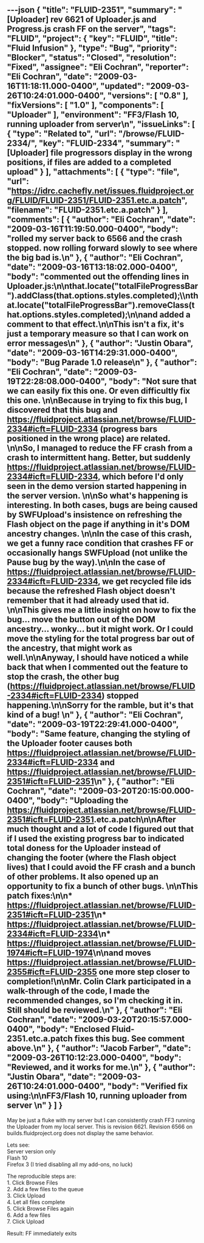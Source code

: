 ---json
{
  "title": "FLUID-2351",
  "summary": "[Uploader] rev 6621 of Uploader.js and Progress.js crash FF on the server",
  "tags": "FLUID",
  "project": {
    "key": "FLUID",
    "title": "Fluid Infusion"
  },
  "type": "Bug",
  "priority": "Blocker",
  "status": "Closed",
  "resolution": "Fixed",
  "assignee": "Eli Cochran",
  "reporter": "Eli Cochran",
  "date": "2009-03-16T11:18:11.000-0400",
  "updated": "2009-03-26T10:24:01.000-0400",
  "versions": [
    "0.8"
  ],
  "fixVersions": [
    "1.0"
  ],
  "components": [
    "Uploader"
  ],
  "environment": "FF3/Flash 10, running uploader from server\n",
  "issueLinks": [
    {
      "type": "Related to",
      "url": "/browse/FLUID-2334/",
      "key": "FLUID-2334",
      "summary": "[Uploader] file progressors display in the wrong positions, if files are added to a completed upload"
    }
  ],
  "attachments": [
    {
      "type": "file",
      "url": "https://idrc.cachefly.net/issues.fluidproject.org/FLUID/FLUID-2351/FLUID-2351.etc.a.patch",
      "filename": "FLUID-2351.etc.a.patch"
    }
  ],
  "comments": [
    {
      "author": "Eli Cochran",
      "date": "2009-03-16T11:19:50.000-0400",
      "body": "rolled my server back to 6566 and the crash stopped. now rolling forward slowly to see where the big bad is.\n"
    },
    {
      "author": "Eli Cochran",
      "date": "2009-03-16T13:18:02.000-0400",
      "body": "commented out the offending lines in Uploader.js:\n\nthat.locate(\"totalFileProgressBar\").addClass(that.options.styles.completed);\\\nthat.locate(\"totalFileProgressBar\").removeClass(that.options.styles.completed);\n\nand added a comment to that effect.\n\nThis isn't a fix, it's just a temporary measure so that I can work on error messages\n"
    },
    {
      "author": "Justin Obara",
      "date": "2009-03-16T14:29:31.000-0400",
      "body": "Bug Parade 1.0 release\n"
    },
    {
      "author": "Eli Cochran",
      "date": "2009-03-19T22:28:08.000-0400",
      "body": "Not sure that we can easily fix this one. Or even difficultly fix this one.&#x20;\n\nBecause in trying to fix this bug, I discovered that this bug and <https://fluidproject.atlassian.net/browse/FLUID-2334#icft=FLUID-2334> (progress bars positioned in the wrong place) are related.&#x20;\n\nSo, I managed to reduce the FF crash from a crash to intermittent hang. Better, but suddenly <https://fluidproject.atlassian.net/browse/FLUID-2334#icft=FLUID-2334>, which before I'd only seen in the demo version started happening in the server version.&#x20;\n\nSo what's happening is interesting. In both cases, bugs are being caused by SWFUpload's insistence on refreshing the Flash object on the page if anything in it's DOM ancestry changes.&#x20;\n\nIn the case of this crash, we get a funny race condition that crashes FF or occasionally hangs SWFUpload (not unlike the Pause bug by the way).\n\nIn the case of <https://fluidproject.atlassian.net/browse/FLUID-2334#icft=FLUID-2334>, we get recycled file ids because the refreshed Flash object doesn't remember that it had already used that id.&#x20;\n\nThis gives me a little insight on how to fix the bug... move the button out of the DOM ancestry... wonky... but it might work. Or I could move the styling for the total progress bar out of the ancestry, that might work as well.\n\nAnyway, I should have noticed a while back that when I commented out the feature to stop the crash, the other bug (<https://fluidproject.atlassian.net/browse/FLUID-2334#icft=FLUID-2334>) stopped happening.\n\nSorry for the ramble, but it's that kind of a bug!&#x20;\n"
    },
    {
      "author": "Eli Cochran",
      "date": "2009-03-19T22:29:41.000-0400",
      "body": "Same feature, changing the styling of the Uploader footer causes both <https://fluidproject.atlassian.net/browse/FLUID-2334#icft=FLUID-2334> and <https://fluidproject.atlassian.net/browse/FLUID-2351#icft=FLUID-2351>\n"
    },
    {
      "author": "Eli Cochran",
      "date": "2009-03-20T20:15:00.000-0400",
      "body": "Uploading the <https://fluidproject.atlassian.net/browse/FLUID-2351#icft=FLUID-2351>.etc.a.patch\n\nAfter much thought and a lot of code I figured out that if I used the existing progress bar to indicated total doness for the Uploader instead of changing the footer (where the Flash object lives) that I could avoid the FF crash and a bunch of other problems. It also opened up an opportunity to fix a bunch of other bugs.&#x20;\n\nThis patch fixes:\n\n* <https://fluidproject.atlassian.net/browse/FLUID-2351#icft=FLUID-2351>\n* <https://fluidproject.atlassian.net/browse/FLUID-2334#icft=FLUID-2334>\n* <https://fluidproject.atlassian.net/browse/FLUID-1974#icft=FLUID-1974>\n\nand moves <https://fluidproject.atlassian.net/browse/FLUID-2355#icft=FLUID-2355> one more step closer to completion!\n\nMr. Colin Clark participated in a walk-through of the code, I made the recommended changes, so I'm checking it in. Still should be reviewed.\n"
    },
    {
      "author": "Eli Cochran",
      "date": "2009-03-20T20:15:57.000-0400",
      "body": "Enclosed Fluid-2351.etc.a.patch fixes this bug. See comment above.\n"
    },
    {
      "author": "Jacob Farber",
      "date": "2009-03-26T10:12:23.000-0400",
      "body": "Reviewed, and it works for me.\n"
    },
    {
      "author": "Justin Obara",
      "date": "2009-03-26T10:24:01.000-0400",
      "body": "Verified fix using:\n\nFF3/Flash 10, running uploader from server&#x20;\n"
    }
  ]
}
---
May be just a fluke with my server but I can consistently crash FF3 running the Uploader from my local server. This is revision 6621. Revision 6566 on builds.fluidproject.org does not display the same behavior.

Lets see:\
Server version only\
Flash 10\
Firefox 3 (I tried disabling all my add-ons, no luck)

The reproducible steps are: \
1\. Click Browse Files\
2\. Add a few files to the queue\
3\. Click Upload\
4\. Let all files complete\
5\. Click Browse Files again\
6\. Add a few files\
7\. Click Upload

Result: FF immediately exits

        